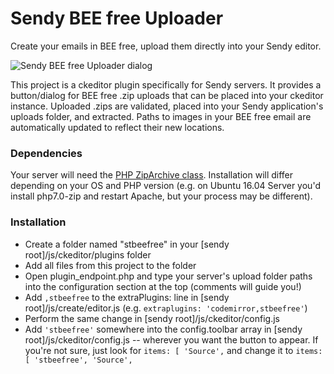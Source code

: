 # Sendy BEE free Uploader

Create your emails in BEE free, upload them directly into your Sendy editor.

![Sendy BEE free Uploader dialog](https://cloud.githubusercontent.com/assets/5970137/19133092/37764154-8b1c-11e6-8b3d-23a258b7ea61.png)

This project is a ckeditor plugin specifically for Sendy servers. It provides a button/dialog for BEE free .zip uploads that can be placed into your ckeditor instance. Uploaded .zips are validated, placed into your Sendy application's uploads folder, and extracted. Paths to images in your BEE free email are automatically updated to reflect their new locations.

### Dependencies

Your server will need the [PHP ZipArchive class](http://php.net/manual/en/book.zip.php). Installation will differ depending on your OS and PHP version (e.g. on Ubuntu 16.04 Server you'd install php7.0-zip and restart Apache, but your process may be different).

### Installation

- Create a folder named "stbeefree" in your [sendy root]/js/ckeditor/plugins folder
- Add all files from this project to the folder
- Open plugin_endpoint.php and type your server's upload folder paths into the configuration section at the top (comments will guide you!)
- Add `,stbeefree` to the extraPlugins: line in [sendy root]/js/create/editor.js (e.g. `extraplugins: 'codemirror,stbeefree'`)
- Perform the same change in [sendy root]/js/ckeditor/config.js
- Add `'stbeefree'` somewhere into the config.toolbar array in [sendy root]/js/ckeditor/config.js -- wherever you want the button to appear. If you're not sure, just look for `items: [ 'Source',` and change it to `items: [ 'stbeefree', 'Source',`
